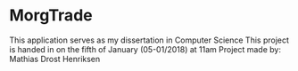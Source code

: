 # MorgTrade
This application serves as my dissertation in Computer Science
This project is handed in on the fifth of January (05-01/2018) at 11am
Project made by:
Mathias Drost Henriksen

